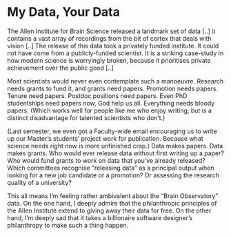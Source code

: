 # My Data, Your Data

The Allen Institute for Brain Science released a landmark set of data
[..] it contains a vast array of recordings from the bit of cortex
that deals with vision [..] The release of this data took a privately
funded institute. It could not have come from a publicly-funded
scientist. It is a striking case-study in how modern science is
worryingly broken, because it prioritises private achievement over the
public good [..]

Most scientists would never even contemplate such a
manoeuvre. Research needs grants to fund it, and grants need
papers. Promotion needs papers. Tenure need papers. Postdoc positions
need papers. Even PhD studentships need papers now, God help us
all. Everything needs bloody papers. (Which works well for people like
me who enjoy writing; but is a distinct disadvantage for talented
scientists who don’t.)

(Last semester, we even got a Faculty-wide email encouraging us to
write up our Master’s students’ project work for publication. Because
what science needs right now is more unfinished crap.)  Data makes
papers. Data makes grants. Who would ever release data without first
writing up a paper? Who would fund grants to work on data that you’ve
already released? Which committees recognise “releasing data” as a
principal output when looking for a new job candidate or a promotion?
Or assessing the research quality of a university?

This all means I’m feeling rather ambivalent about the “Brain
Observatory” data. On the one hand, I deeply admire that the
philanthropic principles of the Allen Institute extend to giving away
their data for free. On the other hand, I’m deeply sad that it takes a
billionaire software designer’s philanthropy to make such a thing
happen.






